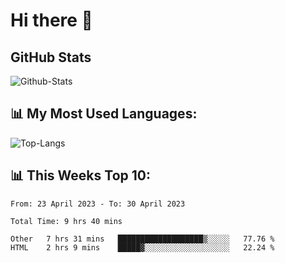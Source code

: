 # Hi there 👋

## GitHub Stats
![Github-Stats](https://github-readme-stats-sigma-five.vercel.app/api?username=ltorson&show_icons=true&theme=radical&count_private=true)

## 📊 My Most Used Languages:
![Top-Langs](https://github-readme-stats-sigma-five.vercel.app/api/top-langs/?username=LTorson&layout=compact&langs_count=10)

## 📊 This Weeks Top 10:
<!--START_SECTION:waka-->

```text
From: 23 April 2023 - To: 30 April 2023

Total Time: 9 hrs 40 mins

Other   7 hrs 31 mins   ███████████████████▒░░░░░   77.76 %
HTML    2 hrs 9 mins    █████▓░░░░░░░░░░░░░░░░░░░   22.24 %
```

<!--END_SECTION:waka-->
